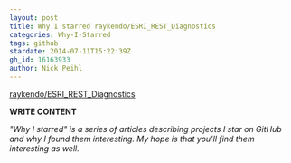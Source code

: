 ```yaml
---
layout: post
title: Why I starred raykendo/ESRI_REST_Diagnostics
categories: Why-I-Starred
tags: github
stardate: 2014-07-11T15:22:39Z
gh_id: 16163933
author: Nick Peihl
---
```


[raykendo/ESRI_REST_Diagnostics](https://github.com/raykendo/ESRI_REST_Diagnostics)

**WRITE CONTENT**

*"Why I starred" is a series of articles describing projects I star on GitHub and why I found them interesting. My hope is that you'll find them interesting as well.*

